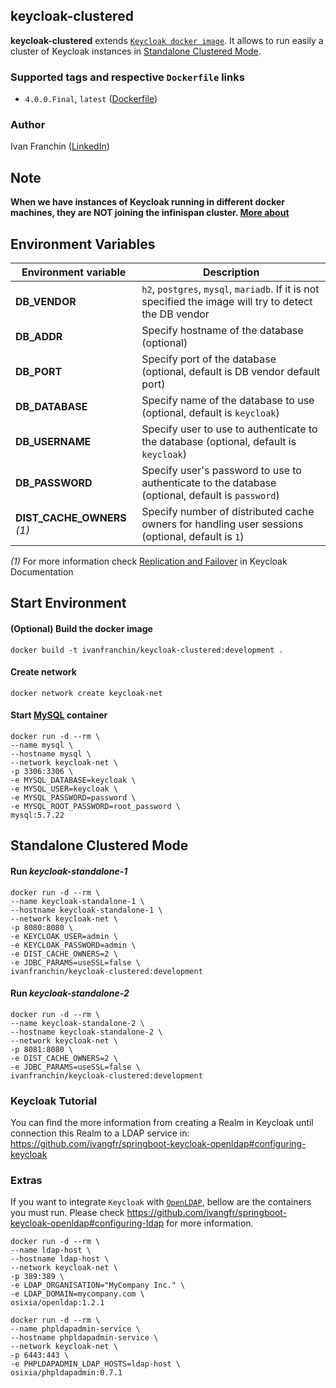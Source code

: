 ## keycloak-clustered

**keycloak-clustered** extends [`Keycloak docker image`](https://hub.docker.com/r/jboss/keycloak). It allows to run easily a cluster of Keycloak instances in [Standalone Clustered Mode](https://www.keycloak.org/docs/latest/server_installation/index.html#_standalone-ha-mode).

### Supported tags and respective `Dockerfile` links

- `4.0.0.Final`, `latest` ([Dockerfile](https://github.com/ivangfr/keycloak-clustered/blob/master/Dockerfile))

### Author

Ivan Franchin ([LinkedIn](https://www.linkedin.com/in/ivanfranchin))

## Note

**When we have instances of Keycloak running in different docker machines, they are NOT joining the infinispan cluster. [More about](https://www.keycloak.org/docs/latest/server_installation/index.html#troubleshooting-2)**

## Environment Variables

|Environment variable|Description|
|---|---|
|**DB_VENDOR**|`h2`, `postgres`, `mysql`, `mariadb`. If it is not specified the image will try to detect the DB vendor|
|**DB_ADDR**|Specify hostname of the database (optional)|
|**DB_PORT**|Specify port of the database (optional, default is DB vendor default port)|
|**DB_DATABASE**|Specify name of the database to use (optional, default is `keycloak`)|
|**DB_USERNAME**|Specify user to use to authenticate to the database (optional, default is `keycloak`)|
|**DB_PASSWORD**|Specify user's password to use to authenticate to the database (optional, default is `password`)|
|**DIST_CACHE_OWNERS** _(1)_|Specify number of distributed cache owners for handling user sessions (optional, default is `1`)|

_(1)_ For more information check [Replication and Failover](https://www.keycloak.org/docs/latest/server_installation/index.html#replication-and-failover) in Keycloak Documentation

## Start Environment

#### (Optional) Build the docker image
```
docker build -t ivanfranchin/keycloak-clustered:development .
```

#### Create network
```
docker network create keycloak-net
```

#### Start [MySQL](https://hub.docker.com/_/mysql) container
```
docker run -d --rm \
--name mysql \
--hostname mysql \
--network keycloak-net \
-p 3306:3306 \
-e MYSQL_DATABASE=keycloak \
-e MYSQL_USER=keycloak \
-e MYSQL_PASSWORD=password \
-e MYSQL_ROOT_PASSWORD=root_password \
mysql:5.7.22
```

## Standalone Clustered Mode

#### Run _keycloak-standalone-1_
```
docker run -d --rm \
--name keycloak-standalone-1 \
--hostname keycloak-standalone-1 \
--network keycloak-net \
-p 8080:8080 \
-e KEYCLOAK_USER=admin \
-e KEYCLOAK_PASSWORD=admin \
-e DIST_CACHE_OWNERS=2 \
-e JDBC_PARAMS=useSSL=false \
ivanfranchin/keycloak-clustered:development
```

#### Run _keycloak-standalone-2_
```
docker run -d --rm \
--name keycloak-standalone-2 \
--hostname keycloak-standalone-2 \
--network keycloak-net \
-p 8081:8080 \
-e DIST_CACHE_OWNERS=2 \
-e JDBC_PARAMS=useSSL=false \
ivanfranchin/keycloak-clustered:development
```

### Keycloak Tutorial

You can find the more information from creating a Realm in Keycloak until connection this Realm to a LDAP service in: https://github.com/ivangfr/springboot-keycloak-openldap#configuring-keycloak

### Extras

If you want to integrate `Keycloak` with [`OpenLDAP`](https://www.openldap.org), bellow are the containers you must run. Please check https://github.com/ivangfr/springboot-keycloak-openldap#configuring-ldap for more information.

```
docker run -d --rm \
--name ldap-host \
--hostname ldap-host \
--network keycloak-net \
-p 389:389 \
-e LDAP_ORGANISATION="MyCompany Inc." \
-e LDAP_DOMAIN=mycompany.com \
osixia/openldap:1.2.1

docker run -d --rm \
--name phpldapadmin-service \
--hostname phpldapadmin-service \
--network keycloak-net \
-p 6443:443 \
-e PHPLDAPADMIN_LDAP_HOSTS=ldap-host \
osixia/phpldapadmin:0.7.1
```